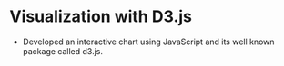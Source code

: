 # Visualization with D3.js
- Developed an interactive chart using JavaScript and its well known package called d3.js.

